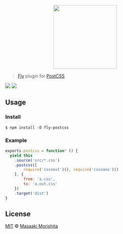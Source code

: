 <div align="center">
  <a href="http://github.com/flyjs/fly">
    <img width=200px  src="https://cloud.githubusercontent.com/assets/8317250/8430194/35c6043a-1f6a-11e5-8cbd-af6cc86baa84.png">
  </a>
</div>

> [Fly](https://github.com/flyjs/fly) plugin for [PostCSS](https://github.com/postcss/postcss)
>
[![][fly-badge]][fly] ![][mit-badge]

## Usage

### Install

```shell
$ npm install -D fly-postcss
```

### Example

```js
exports.postcss = function* () {
  yield this
    .source('src/*.css')
    .postcss([
        require('cssnext')(), require('cssnano')()
    ], {
        from: 'a.css',
        to: 'a.out.css'
    })
    .target('dist')
}
```

## License

[MIT](http://opensource.org/licenses/MIT) © [Masaaki Morishita][author]


[author]: https://github.com/morishitter

[fly]: https://www.github.com/flyjs/fly

[fly-badge]: https://img.shields.io/badge/fly-JS-05B3E1.svg?style=flat-square
[mit-badge]: https://img.shields.io/badge/license-MIT-444444.svg?style=flat-square

